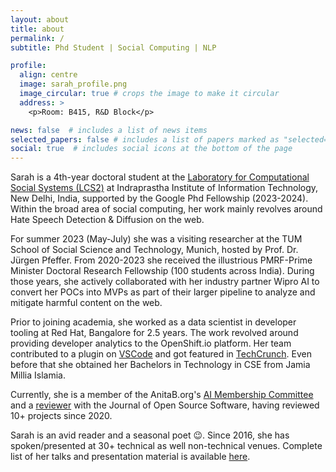 ```yaml
---
layout: about
title: about
permalink: /
subtitle: Phd Student | Social Computing | NLP

profile:
  align: centre
  image: sarah_profile.png
  image_circular: true # crops the image to make it circular
  address: >
    <p>Room: B415, R&D Block</p>

news: false  # includes a list of news items
selected_papers: false # includes a list of papers marked as "selected={true}"
social: true  # includes social icons at the bottom of the page
---
```

Sarah is a 4th-year doctoral student at the [Laboratory for Computational Social Systems (LCS2)](https://lcs2.iiitd.edu.in/) at Indraprastha Institute of Information Technology, New Delhi, India, supported by the Google Phd Fellowship (2023-2024). Within the broad area of social computing, her work mainly revolves around Hate Speech Detection & Diffusion on the web.

For summer 2023 (May-July) she was a visiting researcher at the TUM School of Social Science and Technology, Munich, hosted by Prof. Dr. Jürgen Pfeffer. From 2020-2023 she received the illustrious PMRF-Prime Minister Doctoral Research Fellowship (100 students across India). During those years, she actively collaborated with her industry partner Wipro AI to convert her POCs into MVPs as part of their larger pipeline to analyze and mitigate harmful content on the web.

Prior to joining academia, she worked as a data scientist in developer tooling at Red Hat, Bangalore for 2.5 years. The work revolved around providing developer analytics to the OpenShift.io platform. Her team contributed to a plugin on [VSCode](https://marketplace.visualstudio.com/items?itemName=redhat.fabric8-analytics) and got featured in [TechCrunch](https://techcrunch.com/2017/05/02/red-hat-launches-openshift-io-an-online-ide-for-building-container-based-applications/). Even before that she obtained her Bachelors in Technology in CSE from Jamia Millia Islamia.

Currently, she is a member of the AnitaB.org's [AI Membership Committee](https://membership.anitab.org/page/connect-with-the-Artificial-Intelligence-Committee) and a [reviewer](https://joss.theoj.org/papers/reviewed_by/@sara-02) with the Journal of Open Source Software, having reviewed 10+ projects since 2020.

Sarah is an avid reader and a seasonal poet 😉. Since 2016, she has spoken/presented at 30+ technical as well non-technical venues. Complete list of her talks and presentation material is available [here](https://github.com/sara-02/pradarshan).
